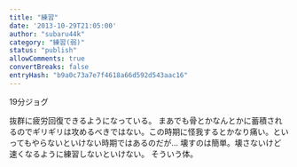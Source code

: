 ```yaml
---
title: "練習"
date: '2013-10-29T21:05:00'
author: "subaru44k"
category: "練習(弱)"
status: "publish"
allowComments: true
convertBreaks: false
entryHash: "b9a0c73a7e7f4618a66d592d543aac16"
---
```

19分ジョグ

抜群に疲労回復できるようになっている。
まあでも骨とかなんとかに蓄積されるのでギリギリは攻めるべきではない。この時期に怪我するとかなり痛い。といってもやらないといけない時期ではあるのだが…
壊すのは簡単。壊さないけど速くなるように練習しないといけない。
そういう体。
